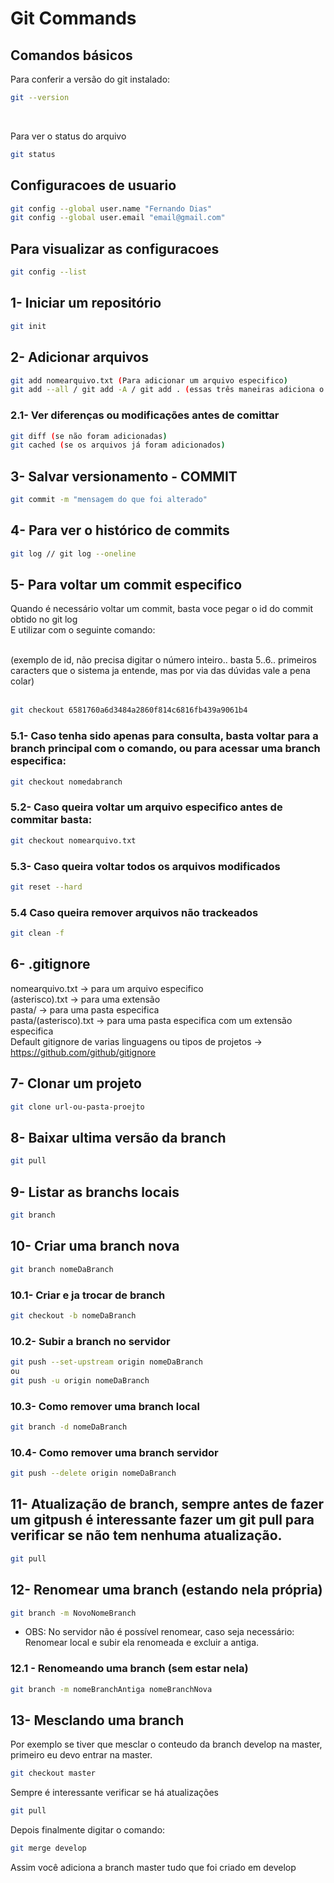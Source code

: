 # Git Commands

## Comandos básicos
Para conferir a versão do git instalado:<br>
```sh
git --version
```

<br>

Para ver o status do arquivo<br>
```sh
git status
```

## Configuracoes de usuario
```sh
git config --global user.name "Fernando Dias" 
git config --global user.email "email@gmail.com" 
```

## Para visualizar as configuracoes 
```sh
git config --list
```

## 1- Iniciar um repositório
```sh
git init
```

## 2- Adicionar arquivos
```sh
git add nomearquivo.txt (Para adicionar um arquivo especifico)
git add --all / git add -A / git add . (essas três maneiras adiciona o dieretório inteiro)
```

### 2.1- Ver diferenças ou modificações antes de comittar
```sh
git diff (se não foram adicionadas) 
git cached (se os arquivos já foram adicionados)
```

## 3- Salvar versionamento - COMMIT
```sh
git commit -m "mensagem do que foi alterado"
```

## 4- Para ver o histórico de commits
```sh
git log // git log --oneline
```

## 5- Para voltar um commit especifico
Quando é necessário voltar um commit, basta voce pegar o id do commit obtido no git log<br>
E utilizar com o seguinte comando:<br><br>

(exemplo de id, não precisa digitar o número inteiro.. basta 5..6.. primeiros caracters que o sistema ja entende, mas por via das dúvidas vale a pena colar)<br><br>
```sh
git checkout 6581760a6d3484a2860f814c6816fb439a9061b4 
```

### 5.1- Caso tenha sido apenas para consulta, basta voltar para a branch principal com o comando, ou para acessar uma branch especifica:
```sh
git checkout nomedabranch
```

### 5.2- Caso queira voltar um arquivo especifico antes de commitar basta:
```sh
git checkout nomearquivo.txt
```

### 5.3- Caso queira voltar todos os arquivos modificados
```sh
git reset --hard
```

### 5.4 Caso queira remover arquivos não trackeados
```sh
git clean -f
```

## 6- .gitignore
nomearquivo.txt -> para um arquivo especifico<br>
(asterisco).txt -> para uma extensão<br>
pasta/  -> para uma pasta especifica<br>
pasta/(asterisco).txt -> para uma pasta especifica com um extensão especifica<br>
Default gitignore de varias linguagens ou tipos de projetos -> https://github.com/github/gitignore

## 7- Clonar um projeto
```sh
git clone url-ou-pasta-proejto
```

## 8- Baixar ultima versão da branch
```sh
git pull
```

## 9- Listar as branchs locais
```sh
git branch
```

## 10- Criar uma branch nova
```sh
git branch nomeDaBranch
```

### 10.1- Criar e ja trocar de branch
```sh
git checkout -b nomeDaBranch
```

### 10.2- Subir a branch no servidor
```sh
git push --set-upstream origin nomeDaBranch
ou
git push -u origin nomeDaBranch
```

### 10.3- Como remover uma branch local
```sh
git branch -d nomeDaBranch
```

### 10.4- Como remover uma branch servidor
```sh
git push --delete origin nomeDaBranch
```

## 11- Atualização de branch, sempre antes de fazer um gitpush é interessante fazer um git pull para verificar se não tem nenhuma atualização.
```sh
git pull
```

## 12- Renomear uma branch (estando nela própria)
```sh
git branch -m NovoNomeBranch
```
* OBS: No servidor não é possível renomear, caso seja necessário: Renomear local e subir ela renomeada e excluir a antiga. 


### 12.1 - Renomeando uma branch (sem estar nela)
```sh
git branch -m nomeBranchAntiga nomeBranchNova
```

## 13- Mesclando uma branch
Por exemplo se tiver que mesclar o conteudo da branch develop na master, primeiro eu devo entrar na master.

```sh
git checkout master
```
Sempre é interessante verificar se há atualizações
```sh
git pull
```
Depois finalmente digitar o comando:
```sh
git merge develop
```
Assim você adiciona a branch master tudo que foi criado em develop









